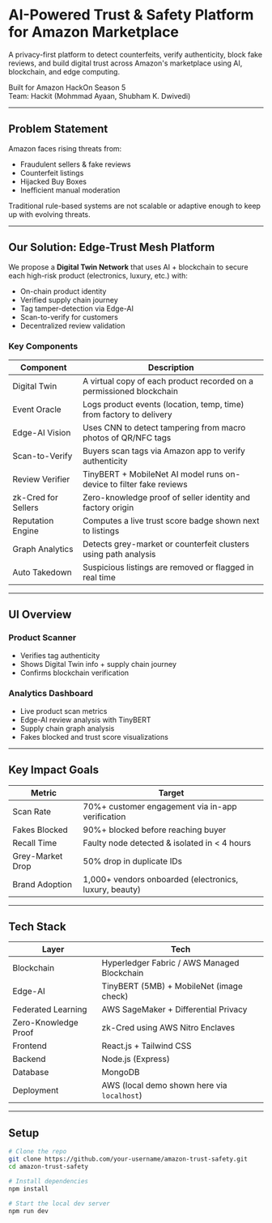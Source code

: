#  AI-Powered Trust & Safety Platform for Amazon Marketplace

A privacy-first platform to detect counterfeits, verify authenticity, block fake reviews, and build digital trust across Amazon's marketplace using AI, blockchain, and edge computing.

Built for Amazon HackOn Season 5  
Team: Hackit (Mohmmad Ayaan, Shubham K. Dwivedi)

---

##  Problem Statement

Amazon faces rising threats from:
- Fraudulent sellers & fake reviews
- Counterfeit listings
- Hijacked Buy Boxes
- Inefficient manual moderation

Traditional rule-based systems are not scalable or adaptive enough to keep up with evolving threats.

---

## Our Solution: Edge-Trust Mesh Platform

We propose a **Digital Twin Network** that uses AI + blockchain to secure each high-risk product (electronics, luxury, etc.) with:

- On-chain product identity
- Verified supply chain journey
- Tag tamper-detection via Edge-AI
- Scan-to-verify for customers
- Decentralized review validation

### Key Components

| Component | Description |
|----------|-------------|
|  Digital Twin | A virtual copy of each product recorded on a permissioned blockchain |
|  Event Oracle | Logs product events (location, temp, time) from factory to delivery |
|  Edge-AI Vision | Uses CNN to detect tampering from macro photos of QR/NFC tags |
|  Scan-to-Verify | Buyers scan tags via Amazon app to verify authenticity |
|  Review Verifier | TinyBERT + MobileNet AI model runs on-device to filter fake reviews |
|  zk-Cred for Sellers | Zero-knowledge proof of seller identity and factory origin |
|  Reputation Engine | Computes a live trust score badge shown next to listings |
|  Graph Analytics | Detects grey-market or counterfeit clusters using path analysis |
|  Auto Takedown | Suspicious listings are removed or flagged in real time |

---

##  UI Overview

###  Product Scanner

- Verifies tag authenticity
- Shows Digital Twin info + supply chain journey
- Confirms blockchain verification

###  Analytics Dashboard

- Live product scan metrics
- Edge-AI review analysis with TinyBERT
- Supply chain graph analysis
- Fakes blocked and trust score visualizations

---

##  Key Impact Goals

| Metric | Target |
|--------|--------|
|  Scan Rate | 70%+ customer engagement via in-app verification |
|  Fakes Blocked | 90%+ blocked before reaching buyer |
|  Recall Time | Faulty node detected & isolated in < 4 hours |
|  Grey-Market Drop | 50% drop in duplicate IDs |
|  Brand Adoption | 1,000+ vendors onboarded (electronics, luxury, beauty) |

---

##  Tech Stack

| Layer | Tech |
|-------|------|
|  Blockchain | Hyperledger Fabric / AWS Managed Blockchain |
|  Edge-AI | TinyBERT (5MB) + MobileNet (image check) |
|  Federated Learning | AWS SageMaker + Differential Privacy |
|  Zero-Knowledge Proof | zk-Cred using AWS Nitro Enclaves |
|  Frontend | React.js + Tailwind CSS |
|  Backend | Node.js (Express) |
|  Database | MongoDB |
|  Deployment | AWS (local demo shown here via `localhost`) |

---

##  Setup 

```bash
# Clone the repo
git clone https://github.com/your-username/amazon-trust-safety.git
cd amazon-trust-safety

# Install dependencies
npm install

# Start the local dev server
npm run dev
